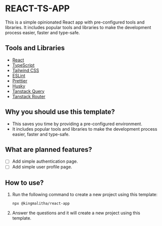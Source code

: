 # REACT-TS-APP

This is a simple opinionated React app with pre-configured tools and libraries. It includes popular tools and libraries to make the development process easier, faster and type-safe.

## Tools and Libraries

- [React](https://reactjs.org/)
- [TypeScript](https://www.typescriptlang.org/)
- [Tailwind CSS](https://tailwindcss.com/)
- [ESLint](https://eslint.org/)
- [Prettier](https://prettier.io/)
- [Husky](https://typicode.github.io/husky/)
- [Tanstack Query](https://tanstack.com/query/latest)
- [Tanstack Router](https://tanstack.com/router/latest)

## Why you should use this template?

- This saves you time by providing a pre-configured environment.
- It includes popular tools and libraries to make the development process easier, faster and type-safe.

## What are planned features?

- [ ] Add simple authentication page.
- [ ] Add simple user profile page.

## How to use?

1. Run the following command to create a new project using this template:

   ```bash
   npx @kingmalitha/react-app
   ```

2. Answer the questions and it will create a new project using this template.
